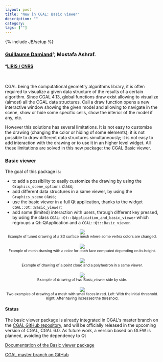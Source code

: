 ```yaml
---
layout: post
title: "New in CGAL: Basic viewer"
description: ""
category:
tags: [""]
---
```

{% include JB/setup %}

<h3><a href="https://perso.liris.cnrs.fr/guillaume.damiand/">Guillaume Damiand</a>&deg;,
Mostafa Ashraf.
</h3>
<h4>&deg;<a href="https://liris.cnrs.fr/">LIRIS / CNRS</a></h4>
<br>

<p>CGAL being the computational geometry algorithms library, it is often required to visualize a given data structure of the results of a certain algorithm. Since CGAL 4.13, global functions draw exist allowing to visualize (almost) all the CGAL data structures. Call a draw function opens a new interactive window showing the given model and allowing to navigate in the scene, show or hide some specific cells, show the interior of the model if any, etc. </p>

<p>However this solutions has several limitations. It is not easy to customize the drawing (changing the color or hiding of some elements); it is not possible to draw different data structures simultaneously; it is not easy to add interaction with the drawing or to use it in an higher level widget. All these limitations are solved in this new package: the CGAL Basic viewer.

<h3>Basic viewer</h3>

<p>The goal of this package is:</p>

<ul>
<li>to add a possibility to easily customize the drawing by using the <code>Graphics_scene_options</code> class;</li>
<li>add different data structures in a same viewer, by using the <code>Graphics_scene</code> class;</li>
<li>use the basic viewer in a full Qt application, thanks to the widget <code>CGAL::Qt::Basic_viewer</code>;</li>
<li>add some (limited) interaction with users, through different key pressed, by using the class <code>CGAL::Qt::QApplication_and_basic_viewer</code> which regroups a </code>Qt::QApplication and a <code>CGAL::Qt::Basic_viewer</code>.</li>
</ul>


<div style="text-align:center;">
  <a href="../../../../images/draw_surface_mesh_vcolor.png"><img src="../../../../images/draw_surface_mesh_vcolor.png" style="max-width:95%"/></a>
  <br><small>Example of tuned drawing of a 3D surface mesh where some vertex colors are changed.</small>
</div>

<br>
<div style="text-align:center;">
  <a href="../../../../images/draw_surface_height.png"><img src="../../../../images/draw_surface_height.png" style="max-width:95%"/></a>
  <br><small>Example of mesh drawing with a color for each face computed depending on its height.</small>
</div>

<br>
<div style="text-align:center;">
  <a href="../../../../images/draw_mesh_and_points.png"><img src="../../../../images/draw_mesh_and_points.png" style="max-width:95%"/></a>
  <br><small>Example of drawing of a point cloud and a polyhedron in a same viewer.</small>
</div>

<br>
<div style="text-align:center;">
  <a href="../../../../images/draw_several_windows.png"><img src="../../../../images/draw_several_windows.png" style="max-width:95%"/></a>
  <br><small>Example of drawing of two Basic_viewer side by side.</small>
</div>

<br>
<div style="text-align:center;">
  <a href="../../../../images/draw_surface_mesh_small_faces.png"><img src="../../../../images/draw_surface_mesh_small_faces.png" style="max-width:95%"/></a>
  <br><small>Two examples of drawing of a mesh with small faces in red. Left: With the initial threshold. Right: After having increased the threshold.</small>
</div>

<h4>Status</h4>
<p>The basic viewer package is already integrated in CGAL's master branch on the <a href="https://github.com/CGAL/cgal/">CGAL GitHub repository</a>, and will be officially released in the upcoming version of CGAL, CGAL 6.0. As future work, a version based on GLFW is planned, avoiding the dependency to Qt</p>

<i class="bi bi-book"></i>
<a href="https://cgal.geometryfactory.com/CGAL/doc/master/Basic_viewer/index.html">Documentation of the Basic viewer package</a><br>

<i class="bi bi-arrow-down-circle"></i>
<a href="https://github.com/CGAL/cgal/tree/master">CGAL master branch on GitHub</a>

